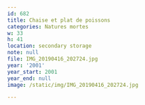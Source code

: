 ```yaml
---
id: 682
title: Chaise et plat de poissons
categories: Natures mortes
w: 33
h: 41
location: secondary storage
note: null
file: IMG_20190416_202724.jpg
year: '2001'
year_start: 2001
year_end: null
image: /static/img/IMG_20190416_202724.jpg

---
```

